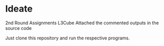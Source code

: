 # Ideate
2nd Round Assignments L3Cube
Attached the commented outputs in the source code

Just clone this repository and run the respective programs.
